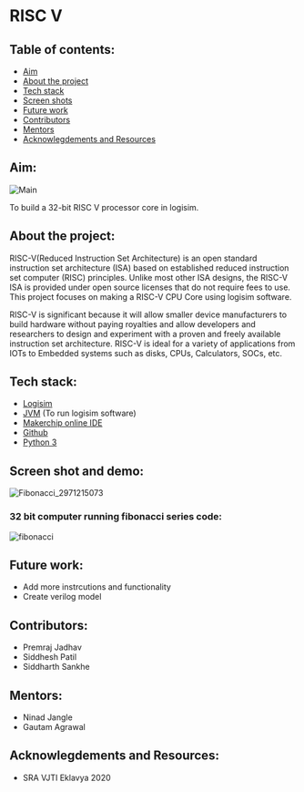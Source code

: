 # RISC V

## Table of contents:
- [Aim](#aim)
- [About the project](#about)
- [Tech stack](#software)
- [Screen shots](#ss)
- [Future work](#future-work)
- [Contributors](#contributors)
- [Mentors](#mentors)
- [Acknowlegdements and Resources](#resources)

<a name="aim"></a>
## Aim:
![Main](https://user-images.githubusercontent.com/84727176/138549829-0a1ef365-6fe0-4a3b-8472-10c10c33a75e.png)

To build a 32-bit RISC V processor core in logisim.


<a name="about"></a>
## About the project:
RISC-V(Reduced Instruction Set Architecture) is an open standard instruction set architecture (ISA) based on established reduced instruction set computer (RISC) principles. Unlike most other ISA designs, the RISC-V ISA is provided under open source licenses that do not require fees to use.
This project focuses on making a RISC-V CPU Core using logisim software.

RISC-V is significant because it will allow smaller device manufacturers to build hardware without paying royalties and allow developers and researchers to design and experiment with a proven and freely available instruction set architecture. RISC-V is ideal for a variety of applications from IOTs to Embedded systems such as disks, CPUs, Calculators, SOCs, etc.

<a name="software"></a>
## Tech stack:
- [Logisim](http://www.cburch.com/logisim/)
- [JVM](https://www.java.com/en/download/windows_manual.jsp) (To run logisim software)
- [Makerchip online IDE](https://makerchip.com/)
- [Github](https://github.com/)
- [Python 3](https://www.python.org/)

<a name="ss"></a>
## Screen shot and demo:
![Fibonacci_2971215073](https://user-images.githubusercontent.com/84727176/138549836-16440568-0fe9-4e85-acb3-da9d5ab02195.jpg)

### 32 bit computer running fibonacci series code:
![fibonacci](https://user-images.githubusercontent.com/84727176/138549853-234674b6-7d01-40c1-9a1c-c79e18afa5b9.gif)


<a name="future-work"></a>
## Future work:
- Add more instrcutions and functionality
- Create verilog model

<a name="contributors"></a>
## Contributors:
-    Premraj Jadhav
-   Siddhesh Patil
-   Siddharth Sankhe

<a name="mentors"></a>
## Mentors:
-   Ninad Jangle
-   Gautam Agrawal

<a name="resources"></a>
## Acknowlegdements and Resources:
-   SRA VJTI Eklavya 2020
